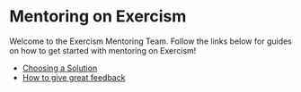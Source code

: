 # Mentoring on Exercism

Welcome to the Exercism Mentoring Team. Follow the links below for guides on how to get started with mentoring on Exercism!

- [Choosing a Solution](/mentoring/choosing_a_solution.md)
- [How to give great feedback](/mentoring/how_to_give_great_feedback.md)